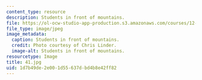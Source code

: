 ```yaml
---
content_type: resource
description: Students in front of mountains.
file: https://ol-ocw-studio-app-production.s3.amazonaws.com/courses/12-753-geodynamics-seminar-spring-2006/1d7b49de2e001d55637dbd4b8e42ff82_41.jpg
file_type: image/jpeg
image_metadata:
  caption: Students in front of mountains.
  credit: Photo courtesy of Chris Linder.
  image-alt: Students in front of mountains.
resourcetype: Image
title: 41.jpg
uid: 1d7b49de-2e00-1d55-637d-bd4b8e42ff82
---
```

